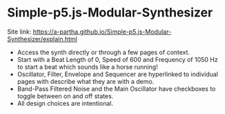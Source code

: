 # Simple-p5.js-Modular-Synthesizer
Site link: [https://a-partha.github.io/Simple-p5.js-Modular-Synthesizer/explain.html
<br>](https://a-partha.github.io/p5-Modular-Synthesizer/explain.html)
- Access the synth directly or through a few pages of context.
- Start with a Beat Length of 0, Speed of 600 and Frequency of 1050 Hz to start a beat which sounds like a horse running!
- Oscillator, Filter, Envelope and Sequencer are hyperlinked to individual pages with describe what they are with a demo.
- Band-Pass Filtered Noise and the Main Oscillator have checkboxes to toggle between on and off states.
- All design choices are intentional.
